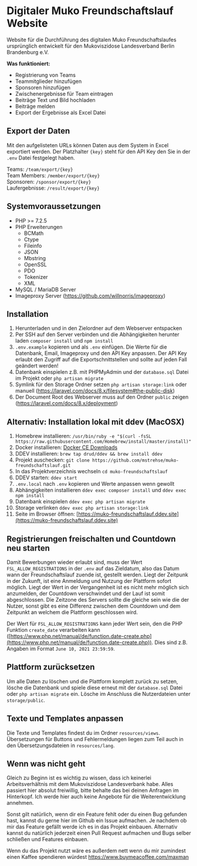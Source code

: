 # Digitaler Muko Freundschaftslauf Website

Website für die Durchführung des digitalen Muko Freundschaftslaufes ursprünglich entwickelt für den Mukoviszidose Landesverband Berlin Brandenburg e.V.

**Was funktioniert:**

- Registrierung von Teams
- Teammitglieder hinzufügen
- Sponsoren hinzufügen
- Zwischenergebnisse für Team eintragen
- Beiträge Text und Bild hochladen
- Beiträge melden
- Export der Ergebnisse als Excel Datei

## Export der Daten

Mit den aufgelisteten URLs können Daten aus dem System in Excel exportiert werden. Der Platzhalter `{key}` steht für den API Key den Sie in der `.env` Datei festgelegt haben.  
  
Teams: `/team/export/{key}`  
Team Members: `/member/export/{key}`  
Sponsoren: `/sponsor/export/{key}`  
Laufergebnisse: `/result/export/{key}`  

## Systemvoraussetzungen

- PHP >= 7.2.5
- PHP Erweiterungen
    - BCMath
    - Ctype
    - Fileinfo
    - JSON
    - Mbstring
    - OpenSSL
    - PDO
    - Tokenizer
    - XML
- MySQL / MariaDB Server
- Imageproxy Server (https://github.com/willnorris/imageproxy)

## Installation

1. Herunterladen und in den Zielordner auf dem Webserver entspacken
2. Per SSH auf den Server verbinden und die Abhängigkeiten herunter laden `composer install` und `npm install`
3. `.env.example` kopieren und als `.env` einfügen. Die Werte für die Datenbank, Email, Imageproxy und den API Key anpassen. Der API Key erlaubt den Zugriff auf die Exportschnittstellen und sollte auf jeden Fall geändert werden!
4. Datenbank einspielen z.B. mit PHPMyAdmin und der `database.sql` Datei im Projekt oder `php artisan migrate`
5. Symlink für den Storage Ordner setzen `php artisan storage:link` oder manuell (https://laravel.com/docs/8.x/filesystem#the-public-disk)
6. Der Document Root des Webserver muss auf den Ordner `public` zeigen (https://laravel.com/docs/8.x/deployment)

## Alternativ: Installation lokal mit ddev (MacOSX)

1. Homebrew installieren: `/usr/bin/ruby -e "$(curl -fsSL https://raw.githubusercontent.com/Homebrew/install/master/install)"`
2. Docker installieren: [Docker CE Downloads](https://hub.docker.com/search?q=&type=edition&offering=community)
3. DDEV installieren: `brew tap drud/ddev && brew install ddev`
4. Projekt auschecken: `git clone https://github.com/mstrehse/muko-freundschaftslauf.git`
5. In das Projektverzeichnis wechseln `cd muko-freundschaftslauf`
6. DDEV starten: `ddev start`
7. `.env.local` nach `.env` kopieren und Werte anpassen wenn gewollt
8. Abhängigkeiten installieren `ddev exec composer install` und `ddev exec npm install`
9. Datenbank einspielen `ddev exec php artisan migrate`
10. Storage verlinken `ddev exec php artisan storage:link`
11. Seite im Browser öffnen: [https://muko-freundschaftslauf.ddev.site](https://muko-freundschaftslauf.ddev.site)

## Registrierungen freischalten und Countdown neu starten

Damit Bewerbungen wieder erlaubt sind, muss der Wert `FSL_ALLOW_REGISTRATIONS` in der `.env` auf das Zieldatum, also das Datum wann der Freundschaftslauf zuende ist, gestellt werden. Liegt der Zeitpunk in der Zukunft, ist eine Anmeldung und Nutzung der Plattform sofort möglich. Liegt der Wert in der Vergangenheit ist es nicht mehr möglich sich anzumelden, der Countdown verschwindet und der Lauf ist somit abgeschlossen. Die Zeitzone des Servers sollte die gleiche sein wie die der Nutzer, sonst gibt es eine Differenz zwischen dem Countdown und dem Zeitpunkt an welchem die Plattform geschlossen wird.
  
Der Wert für `FSL_ALLOW_REGISTRATIONS` kann jeder Wert sein, den die PHP Funktion `create_date` verarbeiten kann ([https://www.php.net/manual/de/function.date-create.php](https://www.php.net/manual/de/function.date-create.php)). Dies sind z.B. Angaben im Format `June 10, 2021 23:59:59`.

## Plattform zurücksetzen

Um alle Daten zu löschen und die Plattform komplett zurück zu setzen, lösche die Datenbank und spiele diese erneut mit der `database.sql` Datei oder `php artisan migrate` ein. Lösche im Anschluss die Nutzerdateien unter `storage/public`.

## Texte und Templates anpassen

Die Texte und Templates findest du im Ordner `resources/views`. Übersetzungen für Buttons und Fehlermeldungen liegen zum Teil auch in den Übersetzungsdateien in `resources/lang`.
## Wenn was nicht geht

Gleich zu Beginn ist es wichtig zu wissen, dass ich keinerlei Arbeitsverhältnis mit dem Mukoviszidose Landesverbank habe. Alles passiert hier absolut freiwillig, bitte behalte das bei deinen Anfragen im Hinterkopf. Ich werde hier auch keine Angebote für die Weiterentwicklung annehmen.

Sonst gilt natürlich, wenn dir ein Feature fehlt oder du einen Bug gefunden hast, kannst du gerne hier im Github ein Issue aufmachen. Je nachdem ob mir das Feature gefällt werde ich es in das Projekt einbauen. Alternativ kannst du natürlich jederzeit einen Pull Request aufmachen und Bugs selber schließen und Features einbauen. 

Wenn du das Projekt nutzt wäre es außerdem nett wenn du mir zumindest einen Kaffee spendieren würdest https://www.buymeacoffee.com/maxman
